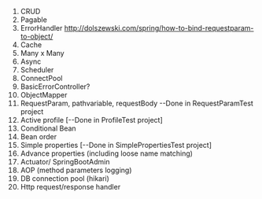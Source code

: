 1. CRUD
2. Pagable
3. ErrorHandler
	http://dolszewski.com/spring/how-to-bind-requestparam-to-object/
4. Cache
5. Many  x  Many
6. Async
7. Scheduler
8. ConnectPool 
9. BasicErrorController?
10. ObjectMapper
11. RequestParam, pathvariable, requestBody --Done in RequestParamTest project
12. Active profile [--Done in ProfileTest project]
13. Conditional Bean
14. Bean order
15. Simple properties  [--Done in SimplePropertiesTest project]
16. Advance properties (including loose name matching)
17. Actuator/ SpringBootAdmin
18. AOP (method parameters logging)
19. DB connection pool (hikari)
20. Http request/response handler 
